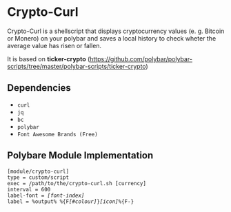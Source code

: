 # Crypto-Curl

Crypto-Curl is a shellscript that displays cryptocurrency values (e. g. Bitcoin or Monero) on your polybar and saves a local history to check wheter the average value has risen or fallen.

It is based on **ticker-crypto** (https://github.com/polybar/polybar-scripts/tree/master/polybar-scripts/ticker-crypto)

## Dependencies

- `curl`
- `jq`
- `bc`
- `polybar`
- `Font Awesome Brands (Free)`

## Polybare Module Implementation

<pre><code>[module/crypto-curl]
type = custom/script
exec = /path/to/the/crypto-curl.sh [currency]
interval = 600
label-font = <i>[font-index]</i>
label = %output% %{F<i>[#colour]</i>}<i>[icon]</i>%{F-}
</code></pre>